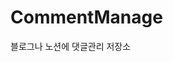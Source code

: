 # CommentManage
블로그나 노션에 댓글관리 저장소 

<script src="https://utteranc.es/client.js"<br/>
        repo="rambus2006/CommentManage"<br/>
        issue-term="url"<br/>
        label="comments"<br/>
        theme="github-light"<br/>
        crossorigin="anonymous"<br/>
        async><br/>
</script><br/>
